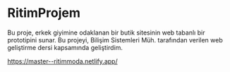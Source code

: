 # RitimProjem
Bu proje, erkek giyimine odaklanan bir butik sitesinin web tabanlı bir prototipini sunar. Bu projeyi, Bilişim Sistemleri Müh. tarafından verilen web geliştirme dersi kapsamında geliştirdim.

https://master--ritimmoda.netlify.app/ 
